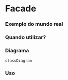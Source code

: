 # Facade

### Exemplo do mundo real

### Quando utilizar?

### Diagrama
```mermaid
classDiagram
```

### Uso
```php
```